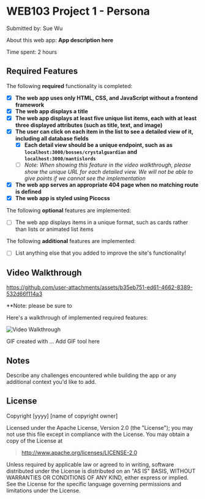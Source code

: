 # WEB103 Project 1 - Persona

Submitted by: Sue Wu

About this web app: **App description here**

Time spent: 2 hours

## Required Features

The following **required** functionality is completed:

<!-- Make sure to check off completed functionality below -->
- [X] **The web app uses only HTML, CSS, and JavaScript without a frontend framework**
- [X] **The web app displays a title**
- [X] **The web app displays at least five unique list items, each with at least three displayed attributes (such as title, text, and image)**
- [X] **The user can click on each item in the list to see a detailed view of it, including all database fields**
  - [X] **Each detail view should be a unique endpoint, such as as `localhost:3000/bosses/crystalguardian` and `localhost:3000/mantislords`**
  - [ ] *Note: When showing this feature in the video walkthrough, please show the unique URL for each detailed view. We will not be able to give points if we cannot see the implementation* 
- [x] **The web app serves an appropriate 404 page when no matching route is defined**
- [x] **The web app is styled using Picocss**

The following **optional** features are implemented:

- [ ] The web app displays items in a unique format, such as cards rather than lists or animated list items

The following **additional** features are implemented:

- [ ] List anything else that you added to improve the site's functionality!

## Video Walkthrough

https://github.com/user-attachments/assets/b35eb751-ed61-4662-8389-532d66f114a3



**Note: please be sure to 

Here's a walkthrough of implemented required features:

<img src='http://i.imgur.com/link/to/your/gif/file.gif' title='Video Walkthrough' width='' alt='Video Walkthrough' />

<!-- Replace this with whatever GIF tool you used! -->
GIF created with ...  Add GIF tool here
<!-- Recommended tools:
[Kap](https://getkap.co/) for macOS
[ScreenToGif](https://www.screentogif.com/) for Windows
[peek](https://github.com/phw/peek) for Linux. -->

## Notes

Describe any challenges encountered while building the app or any additional context you'd like to add.

## License

Copyright [yyyy] [name of copyright owner]

Licensed under the Apache License, Version 2.0 (the "License"); you may not use this file except in compliance with the License. You may obtain a copy of the License at

> http://www.apache.org/licenses/LICENSE-2.0

Unless required by applicable law or agreed to in writing, software distributed under the License is distributed on an "AS IS" BASIS, WITHOUT WARRANTIES OR CONDITIONS OF ANY KIND, either express or implied. See the License for the specific language governing permissions and limitations under the License.
